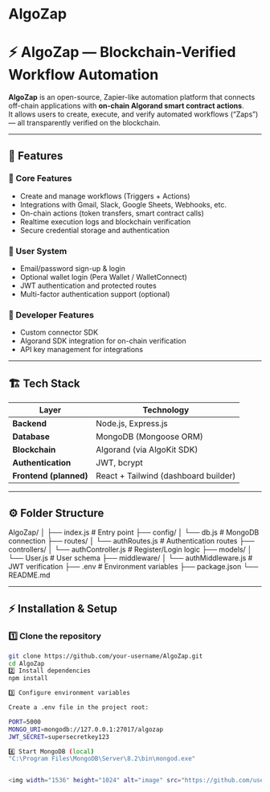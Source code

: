 # AlgoZap
# ⚡ AlgoZap — Blockchain-Verified Workflow Automation

**AlgoZap** is an open-source, Zapier-like automation platform that connects off-chain applications with **on-chain Algorand smart contract actions**.  
It allows users to create, execute, and verify automated workflows (“Zaps”) — all transparently verified on the blockchain.

---

## 🚀 Features

### 🧩 Core Features
- Create and manage workflows (Triggers + Actions)
- Integrations with Gmail, Slack, Google Sheets, Webhooks, etc.
- On-chain actions (token transfers, smart contract calls)
- Realtime execution logs and blockchain verification
- Secure credential storage and authentication

### 🔐 User System
- Email/password sign-up & login
- Optional wallet login (Pera Wallet / WalletConnect)
- JWT authentication and protected routes
- Multi-factor authentication support (optional)

### 🧠 Developer Features
- Custom connector SDK
- Algorand SDK integration for on-chain verification
- API key management for integrations

---

## 🏗️ Tech Stack

| Layer | Technology |
|-------|-------------|
| **Backend** | Node.js, Express.js |
| **Database** | MongoDB (Mongoose ORM) |
| **Blockchain** | Algorand (via AlgoKit SDK) |
| **Authentication** | JWT, bcrypt |
| **Frontend (planned)** | React + Tailwind (dashboard builder) |

---

## ⚙️ Folder Structure
AlgoZap/
│
├── index.js # Entry point
├── config/
│ └── db.js # MongoDB connection
├── routes/
│ └── authRoutes.js # Authentication routes
├── controllers/
│ └── authController.js # Register/Login logic
├── models/
│ └── User.js # User schema
├── middleware/
│ └── authMiddleware.js # JWT verification
├── .env # Environment variables
├── package.json
└── README.md


---

## ⚡ Installation & Setup

### 1️⃣ Clone the repository
```bash
git clone https://github.com/your-username/AlgoZap.git
cd AlgoZap
2️⃣ Install dependencies
npm install

3️⃣ Configure environment variables

Create a .env file in the project root:

PORT=5000
MONGO_URI=mongodb://127.0.0.1:27017/algozap
JWT_SECRET=supersecretkey123

4️⃣ Start MongoDB (local)
"C:\Program Files\MongoDB\Server\8.2\bin\mongod.exe"


<img width="1536" height="1024" alt="image" src="https://github.com/user-attachments/assets/1394ffa8-0b1a-468c-9311-60f57efa125a" />
